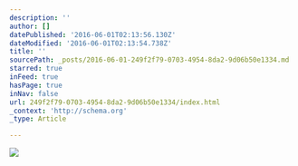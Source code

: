 ```yaml
---
description: ''
author: []
datePublished: '2016-06-01T02:13:56.130Z'
dateModified: '2016-06-01T02:13:54.738Z'
title: ''
sourcePath: _posts/2016-06-01-249f2f79-0703-4954-8da2-9d06b50e1334.md
starred: true
inFeed: true
hasPage: true
inNav: false
url: 249f2f79-0703-4954-8da2-9d06b50e1334/index.html
_context: 'http://schema.org'
_type: Article

---
```

![](https://the-grid-user-content.s3-us-west-2.amazonaws.com/c4d14e5c-25ed-480e-9ba8-6981a865a7c9.jpg)